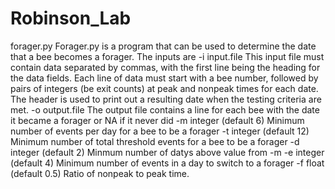 # Robinson_Lab
forager.py
Forager.py is a program that can be used to determine the date that a bee becomes a forager.
The inputs are
-i input.file 
  This input file must contain data separated by commas, with the first line being the heading for the data fields.  Each line
  of data must start with a bee number, followed by pairs of integers (be exit counts) at peak and nonpeak times for each date.
  The header is used to print out a resulting date when the testing criteria are met.
-o output.file
  The output file contains a line for each bee with the date it became a forager or NA if it never did
-m integer (default 6)
  Minimum number of events per day for a bee to be a forager
-t integer (default 12)
  Minimum number of total threshold events for a bee to be a forager
-d integer (default 2)
  Minmum number of datys above value from -m
-e integer (default 4)
  Minimum number of events in a day to switch to a forager
-f float (default 0.5)
  Ratio of nonpeak to peak time.
